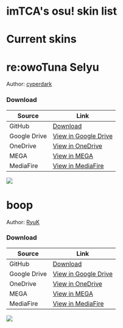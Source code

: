 # imTCA's osu! skin list

# Current skins

# re:owoTuna Selyu

Author: [cyperdark](https://osu.ppy.sh/users/9893708)
### Download
|Source|Link|
|---|---|
|GitHub|[Download](https://github.com/NotTCA/imTCA-osu-skins/releases/download/skins/-.reowoTuna.v1.1.Selyu.-.osk)
|Google Drive|[View in Google Drive](https://drive.google.com/file/d/1SVtUUvo4o2DUwQ1Pf2Xb0v4eDblvvovq/view?usp=sharing)|
|OneDrive|[View in OneDrive](https://1drv.ms/u/s!Ai351tFIX9j4gSevljxjfQ16Q7kr?e=UQXANG)|
|MEGA|[View in MEGA](https://mega.nz/folder/IAsDGDpJ#K-QkgqEUM6laE-mCyZYa5A/file/YZ1D0a5L)|
|MediaFire|[View in MediaFire](https://www.mediafire.com/file/10yv0iwzd9vn7zh/-_%2523_re%253BowoTuna_v1.1_%25E3%2580%258ESelyu%25E3%2580%258F_%2523_-.osk/file)|

![](https://skins.osuck.net/uploads/posts/2020-08/1596468449_screenshot9247.jpg)

# boop

Author: [RyuK](https://osu.ppy.sh/users/6304246)
### Download
|Source|Link|
|---|---|
|GitHub|[Download](https://github.com/NotTCA/imTCA-osu-skins/releases/download/skins/boop.osk)
|Google Drive|[View in Google Drive](https://drive.google.com/file/d/10ILIb1F906jh2N7v5JcnJC9gzV1s1HWU/view?usp=sharing)|
|OneDrive|[View in OneDrive](https://1drv.ms/u/s!Ai351tFIX9j4gSh61qhfcIBidpHq?e=UNBeSv)|
|MEGA|[View in MEGA](https://mega.nz/file/hEl0QBgC#KK5fR6efrohst53AUIt1ZbUQxbefBI5JreirOJi-hgc)|
|MediaFire|[View in MediaFire](https://www.mediafire.com/file/whlwi8dvwfxeu5n/boop.osk/file)|

![](https://skins.osuck.net/uploads/posts/2020-09/1601193848_screenshot9636.jpg)